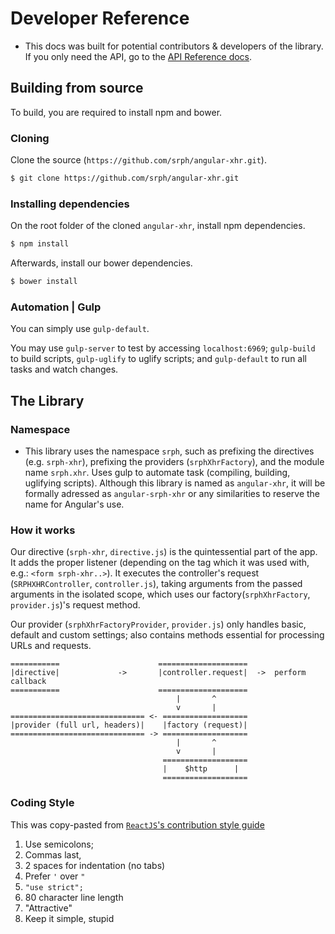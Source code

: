 Developer Reference 
=====

* This docs was built for potential contributors & developers of the library. If you only need the API, go to the [API Reference docs](//github.com/srph/angular-xhr/reference.html).

## Building from source

To build, you are required to install npm and bower.

### Cloning

Clone the source (```https://github.com/srph/angular-xhr.git```).

```bash
$ git clone https://github.com/srph/angular-xhr.git
```

### Installing dependencies

On the root folder of the cloned ```angular-xhr```, install npm dependencies.

```bash
$ npm install
```

Afterwards, install our bower dependencies.

```bash
$ bower install
```

### Automation | Gulp

You can simply use ```gulp-default```.

You may use ```gulp-server``` to test by accessing ```localhost:6969```; ```gulp-build``` to build scripts, ```gulp-uglify``` to uglify scripts; and ```gulp-default``` to run all tasks and watch changes.

## The Library

### Namespace

* This library uses the namespace ```srph```, such as prefixing the directives (e.g. ```srph-xhr```), prefixing the providers (```srphXhrFactory```), and the module name ```srph.xhr```. Uses gulp to automate task (compiling, building, uglifying scripts). Although this library is named as ```angular-xhr```, it will be formally adressed as ```angular-srph-xhr``` or any similarities to reserve the name for Angular's use.

### How it works

Our directive (```srph-xhr```, ```directive.js```) is the quintessential part of the app. It adds the proper listener (depending on the tag which it was used with, e.g.: ```<form srph-xhr..>```). It executes the controller's request (```SRPHXHRController```, ```controller.js```), taking arguments from the passed arguments in the isolated scope, which uses our factory(```srphXhrFactory```, ```provider.js```)'s request method.

Our provider (```srphXhrFactoryProvider```, ```provider.js```) only handles basic, default and custom settings; also contains methods essential for processing URLs and requests.

```
===========						 ====================
|directive|  			-> 		 |controller.request|  ->  perform callback
===========						 ====================
									 |		 ^
									 v 		 |
============================== <- ===================
|provider (full url, headers)| 	  |factory (request)| 
============================== -> ===================
								  	 | 		 ^
								  	 v 		 |
								  ===================
								  |	   $http      |
								  ===================	
```

### Coding Style

This was copy-pasted from [```ReactJS```'s contribution style guide](https://github.com/facebook/react/blob/master/CONTRIBUTING.md)

1. Use semicolons;
2. Commas last,
3. 2 spaces for indentation (no tabs)
4. Prefer ```'``` over ```"```
5. ```"use strict";```
6. 80 character line length
8. "Attractive"
9. Keep it simple, stupid
